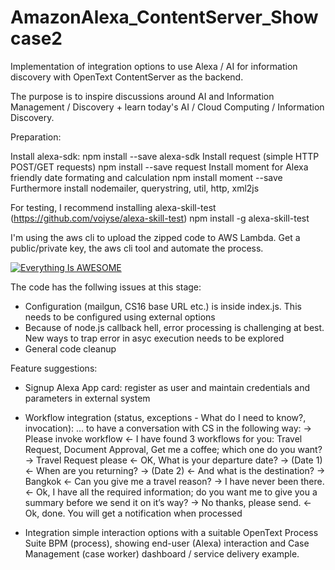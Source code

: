 # AmazonAlexa_ContentServer_Showcase2

Implementation of integration options to use Alexa / AI for information discovery with OpenText ContentServer as the backend. 

The purpose is to inspire discussions around AI and Information Management / Discovery + learn today's AI / Cloud Computing / Information Discovery.

Preparation:

Install alexa-sdk: npm install --save alexa-sdk
Install request (simple HTTP POST/GET requests) npm install --save request
Install moment for Alexa friendly date formating and calculation npm install moment --save
Furthermore install nodemailer, querystring, util, http, xml2js

For testing, I recommend installing alexa-skill-test (https://github.com/voiyse/alexa-skill-test) npm install -g alexa-skill-test

I'm using the aws cli to upload the zipped code to AWS Lambda. Get a public/private key, the aws cli tool and automate the process.

[![Everything Is AWESOME](http://i.imgur.com/Ot5DWAW.png)](https://youtu.be/bs_OAtzF444?t=35s "Everything Is AWESOME")

The code has the follwing issues at this stage:
- Configuration (mailgun, CS16 base URL etc.) is inside index.js. This needs to be configured using external options
- Because of node.js callback hell, error processing is challenging at best. New ways to trap error in asyc execution needs to be explored
- General code cleanup

Feature suggestions:
- Signup Alexa App card: register as user and maintain credentials and parameters in external system
- Workflow integration (status, exceptions - What do I need to know?, invocation):
    ... to have a conversation with CS in the following way:
    -> Please invoke workflow
    <- I have found 3 workflows for you: Travel Request, Document Approval, Get me a coffee; which one do you want?
    -> Travel Request please
    <- OK, What is your departure date?
    -> (Date 1)
    <- When are you returning?
    -> (Date 2)
    <- And what is the destination?
    -> Bangkok
    <- Can you give me a travel reason?
    -> I have never been there.
    <- Ok, I have all the required information; do you want me to give you a summary before we send it on it’s way?
    -> No thanks, please send.
    <- Ok, done. You will get a notification when processed
    
- Integration simple interaction options with a suitable OpenText Process Suite BPM (process), showing end-user (Alexa) interaction and Case Management (case worker) dashboard / service delivery example.  
